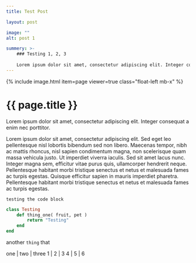 ```yaml
---
title: Test Post

layout: post

image: ""
alt: post 1

summery: >-
    ### Testing 1, 2, 3
    
    Lorem ipsum dolor sit amet, consectetur adipiscing elit. Integer consequat a enim nec porttitor.
---
```




{% include image.html item=page viewer=true class="float-left mb-x" %}

# {{ page.title }}


Lorem ipsum dolor sit amet, consectetur adipiscing elit. Integer consequat a enim nec porttitor.




Lorem ipsum dolor sit amet, consectetur adipiscing elit. Sed eget leo pellentesque nisl lobortis bibendum sed non libero. Maecenas tempor, nibh ac mattis rhoncus, nisl sapien condimentum magna, non scelerisque quam massa vehicula justo. Ut imperdiet viverra iaculis. Sed sit amet lacus nunc. Integer magna sem, efficitur vitae purus quis, ullamcorper hendrerit neque. Pellentesque habitant morbi tristique senectus et netus et malesuada fames ac turpis egestas. Quisque efficitur sapien in mauris imperdiet pharetra. Pellentesque habitant morbi tristique senectus et netus et malesuada fames ac turpis egestas.



```
testing the code block

```

```ruby
class Testing
    def thing_one( fruit, pet )
        return "Testing"
    end
end
```

another `thing` that


one | two | three
1 | 2 | 3
4 | 5 | 6